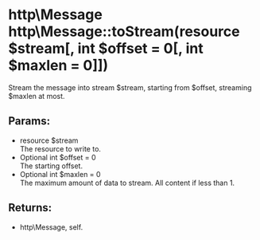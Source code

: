 # http\Message http\Message::toStream(resource $stream[, int $offset = 0[, int $maxlen = 0]])

Stream the message into stream $stream, starting from $offset, streaming $maxlen at most.

## Params:

* resource $stream  
  The resource to write to.
* Optional int $offset = 0  
  The starting offset.
* Optional int $maxlen = 0  
  The maximum amount of data to stream. All content if less than 1.

## Returns:

* http\Message, self.
